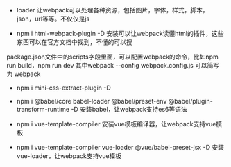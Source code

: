 

- loader
让webpack可以处理各种资源，包括图片，字体，样式，脚本，json，url等等。不仅仅是js


-  npm i html-webpack-plugin -D
安装可以让webpack读懂html的插件，这些东西可以在官方文档中找到，不懂的可以搜

package.json文件中的scripts字段里面，可以配置webpack的命令，比如npm run build，npm run dev
其中webpack --config webpack.config.js  可以简写为 webpack

- npm i mini-css-extract-plugin -D


- npm i @babel/core babel-loader @babel/preset-env @babel/plugin-transform-runtime -D
安装babel，让webpack支持es6等语法


- npm i vue-template-compiler
安装vue模板编译器，让webpack支持vue模板

- npm i vue-template-compiler vue-loader @vue/babel-preset-jsx -D
安装vue-loader，让webpack支持vue模板
